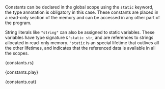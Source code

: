 Constants can be declared in the global scope using the `static` keyword, the
type annotation is obligatory in this case. These constants are placed in a
read-only section of the memory and can be accessed in any other part of the
program.

String literals like `"string"` can also be assigned to static variables. These
variables have type signature `&'static str`, and are references to strings
allocated in read-only memory. `'static` is an special lifetime that outlives
all the other lifetimes, and indicates that the referenced data is available in
all the scopes.

{constants.rs}

{constants.play}

{constants.out}
